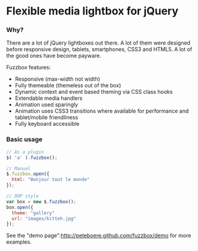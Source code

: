 # Flexible media lightbox for jQuery


### Why?

There are a lot of jQuery lightboxes out there. A lot of them were designed before responsive design, tablets, smartphones, CSS3 and HTML5. A lot of the good ones have become payware.

Fuzzbox features:

* Responsive (max-width not width)
* Fully themeable (themeless out of the box)
* Dynamic context and event based theming via CSS class hooks
* Extendable media handlers
* Animation used sparingly
* Animation uses CSS3 transitions where available for performance and tablet/mobile friendliness
* Fully keyboard accessible


### Basic usage

```js
// As a plugin
$( 'a' ).fuzzbox();

// Manual
$.fuzzbox.open({
  html: "Bonjour tout le monde"
});

// OOP style
var box = new $.fuzzbox();
box.open({
  theme: "gallery"
  url: "images/kitteh.jpg"
});
```

See the "demo page":http://peteboere.github.com/fuzzbox/demo for more examples.
